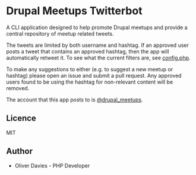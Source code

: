 # Drupal Meetups Twitterbot

A CLI application designed to help promote Drupal meetups and provide a central repository of meetup related tweets.

The tweets are limited by both username and hashtag. If an approved user posts a tweet that contains an approved hashtag, then the app will automatically retweet it. To see what the current filters are, see [config.php](https://github.com/opdavies/drupal-meetups-twitterbot/blob/master/config.php).

To make any suggestions to either (e.g. to suggest a new meetup or hashtag) please open an issue and submit a pull request. Any approved users found to be using the hashtag for non-relevant content will be removed. 

The account that this app posts to is [@drupal_meetups](https://twitter.com/drupal_meetups).

## Licence

MIT

## Author

- Oliver Davies - PHP Developer
